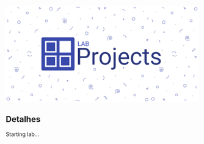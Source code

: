 <div align="center">
    <img src="https://github.com/KugiHaito/IFPBProjetos/blob/main/assets/img/cover.png">
</div>

## Detalhes

Starting lab...
